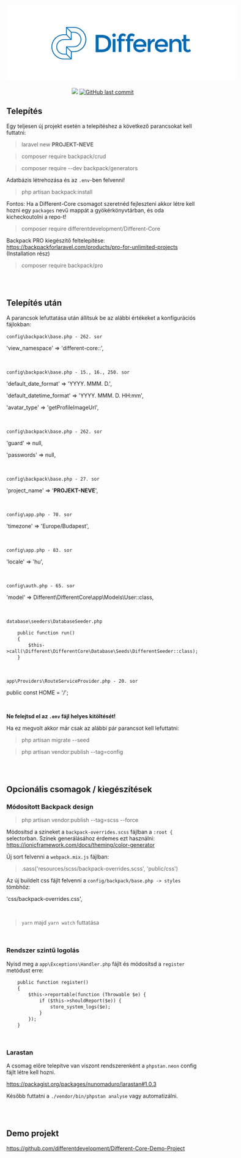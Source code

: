 <p align="center">
    <a href="https://different.hu/" title="different.hu"><img src="https://raw.githubusercontent.com/differentdevelopment/Different-Core/main/assets/img/different-logo.png" style="max-width: 600px"></a>
<p>
  
<p align="center">
    <a href="https://packagist.org/packages/differentdevelopment/Different-Core" title="Latest Version on Packagist"><img src="https://img.shields.io/packagist/v/differentdevelopment/Different-Core.svg?style=flat-square"></a>
    <a href="https://github.com/differentdevelopment/Different-Core/commits/main" title="Last commit"><img alt="GitHub last commit" src="https://img.shields.io/github/last-commit/differentdevelopment/Different-Core"></a>
</p>

## Telepítés

  

Egy teljesen új projekt esetén a telepítéshez a következő parancsokat kell futtatni:

  

> laravel new **PROJEKT-NEVE**  <br  />

> composer require backpack/crud<br  />

> composer require --dev backpack/generators <br  />

Adatbázis létrehozása és az `.env`-ben felvenni!

> php artisan backpack:install <br  />

Fontos: Ha a Different-Core csomagot szeretnéd fejleszteni akkor létre kell hozni egy `packages` nevű mappát a gyökérkönyvtárban, és oda kicheckoutolni a repo-t!

> composer require differentdevelopment/Different-Core <br  />

Backpack PRO kiegészítő feltelepítése: https://backpackforlaravel.com/products/pro-for-unlimited-projects (Installation rész)

> composer require backpack/pro <br  />

<br  />
<br  />

## Telepítés után

A parancsok lefuttatása után állítsuk be az alábbi értékeket a konfigurációs fájlokban:

  

`config\backpack\base.php - 262. sor`<br  />

'view_namespace' => 'different-core::',<br  />

<br  />

`config\backpack\base.php - 15., 16., 250. sor `<br  />

'default_date_format' => 'YYYY. MMM. D.',<br  />

'default_datetime_format' => 'YYYY. MMM. D. HH:mm',<br  />

'avatar_type' => 'getProfileImageUrl',<br  />

<br  />

`config\backpack\base.php - 262. sor`<br  />

'guard' => null,<br  />

'passwords' => null,<br  />

<br  />

`config\backpack\base.php - 27. sor`<br  />

'project_name' => '**PROJEKT-NEVE**',<br  />

<br  />

`config\app.php - 70. sor`<br  />

'timezone' => 'Europe/Budapest',<br  />

<br  />

`config\app.php - 83. sor`<br  />

'locale' => 'hu',<br  />

<br  />

`config\auth.php - 65. sor`<br  />

'model' => Different\DifferentCore\app\Models\User::class,<br  />

<br  />

`database\seeders\DatabaseSeeder.php`<br  />

```
    public function run()
    {
        $this->call(\Different\DifferentCore\Database\Seeds\DifferentSeeder::class);
    }
```

<br  />

`app\Providers\RouteServiceProvider.php - 20. sor`<br  />

public const HOME = '/';<br  />

<br  />

**Ne felejtsd el az `.env` fájl helyes kitöltését!**

  

Ha ez megvolt akkor már csak az alábbi pár parancsot kell lefuttatni:

  

> php artisan migrate --seed<br  />

> php artisan vendor:publish --tag=config<br  />

<br  />
<br  />

## Opcionális csomagok / kiegészítések<br />

### Módosított Backpack design<br />

> php artisan vendor:publish --tag=scss --force

Módosítsd a színeket a `backpack-overrides.scss` fájlban a `:root {` selectorban. Színek generálásához érdemes ezt használni: https://ionicframework.com/docs/theming/color-generator

Új sort felvenni a `webpack.mix.js` fájlban:<br />
> .sass('resources/scss/backpack-overrides.scss', 'public/css')

Az új buildelt css fájlt felvenni a `config/backpack/base.php -> styles` tömbhöz:<br />

'css/backpack-overrides.css',

<br  />

> `yarn` majd `yarn watch` futtatása
> 
<br  />

### Rendszer szintű logolás<br  />

Nyisd meg a `app\Exceptions\Handler.php` fájlt és módosítsd a `register` metódust erre:
```
    public function register()
    {
        $this->reportable(function (Throwable $e) {
            if ($this->shouldReport($e)) {
                store_system_logs($e);
            }
        });
    }
```

<br  />

### Larastan<br />

A csomag előre telepítve van viszont rendszerenként a `phpstan.neon` config fájlt létre kell hozni.<br  />

https://packagist.org/packages/nunomaduro/larastan#1.0.3<br/>

Később futtatni a `./vendor/bin/phpstan analyse` vagy automatizálni.<br/>

<br />
<br />

## Demo projekt<br />

https://github.com/differentdevelopment/Different-Core-Demo-Project

